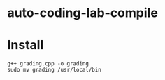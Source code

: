 # auto-coding-lab-compile


# Install
```
g++ grading.cpp -o grading
sudo mv grading /usr/local/bin
```
